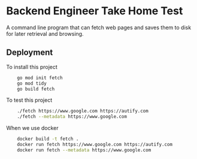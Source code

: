 
# Backend Engineer Take Home Test

A command line program that can fetch web pages and saves them to disk for later retrieval and browsing.

## Deployment

To install this project

``` bash
    go mod init fetch
    go mod tidy
    go build fetch
```

To test this project

```bash
    ./fetch https://www.google.com https://autify.com
    ./fetch --metadata https://www.google.com
```


When we use docker

```bash
    docker build -t fetch .
    docker run fetch https://www.google.com https://autify.com
    docker run fetch --metadata https://www.google.com
```

